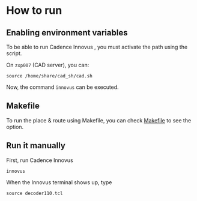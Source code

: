 # How to run

## Enabling environment variables

To be able to run Cadence Innovus , you must activate the path using the script.

On `zxp007` (CAD server), you can:

```
source /home/share/cad_sh/cad.sh
```

Now, the command `innovus` can be executed.



## Makefile

To run the place & route using Makefile, you can check [Makefile](Makefile) to see the option.

## Run it manually

First, run Cadence Innovus

```
innovus
```

When the Innovus terminal shows up, type

```
source decoder110.tcl
```
